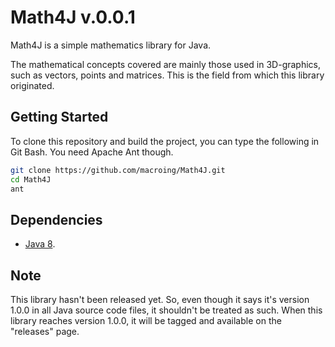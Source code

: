 Math4J v.0.0.1
==============
Math4J is a simple mathematics library for Java.

The mathematical concepts covered are mainly those used in 3D-graphics, such as vectors, points and matrices. This is the field from which this library originated.

Getting Started
---------------
To clone this repository and build the project, you can type the following in Git Bash. You need Apache Ant though.
```bash
git clone https://github.com/macroing/Math4J.git
cd Math4J
ant
```

Dependencies
------------
 - [Java 8](http://www.java.com).

Note
----
This library hasn't been released yet. So, even though it says it's version 1.0.0 in all Java source code files, it shouldn't be treated as such. When this library reaches version 1.0.0, it will be tagged and available on the "releases" page.